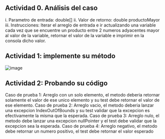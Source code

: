 ## Actividad 0. Análisis del caso
i. Parametro de entrada: double[]
ii. Valor de retorno: double productoMayor
iii. Instrucciones: Iterar el arreglo de entrada e ir actualizando una variable cada vez que se encuentre un producto entre 2 numeros adyacentes mayor al valor de la variable, retornar el valor de la variable e imprimir en la consola dicho valor.

## Actividad 1: implemente su método
![image](https://github.com/user-attachments/assets/1356f375-0e42-490d-bf9b-d9cc45a2843f)

## Actividad 2: Probando su código
Caso de prueba 1: Arreglo con un solo elemento, el metodo deberia retornar solamente el valor de ese unico elemento y su test debe retornar el valor de ese elemento.
Caso de prueba 2: Arreglo vacio, el metodo deberia lanzar una excepcion IndexOutOfBounds y su test validar que la excepcion es efectivamente la misma que la esperada.
Caso de prueba 3: Arreglo nulo, el metodo debe lanzar una excepcion nullPointer y el test debe validar que la excepcion sea la esperada.
Caso de prueba 4: Arreglo negativo, el metodo debe retornar un numero positivo, el test debe retornar el valor esperado
